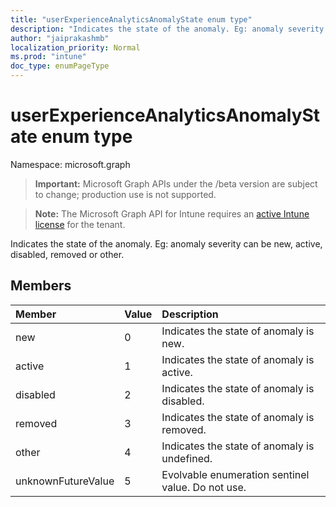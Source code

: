 ```yaml
---
title: "userExperienceAnalyticsAnomalyState enum type"
description: "Indicates the state of the anomaly. Eg: anomaly severity can be new, active, disabled, removed or other."
author: "jaiprakashmb"
localization_priority: Normal
ms.prod: "intune"
doc_type: enumPageType
---
```


# userExperienceAnalyticsAnomalyState enum type

Namespace: microsoft.graph

> **Important:** Microsoft Graph APIs under the /beta version are subject to change; production use is not supported.

> **Note:** The Microsoft Graph API for Intune requires an [active Intune license](https://go.microsoft.com/fwlink/?linkid=839381) for the tenant.

Indicates the state of the anomaly. Eg: anomaly severity can be new, active, disabled, removed or other.

## Members
|Member|Value|Description|
|:---|:---|:---|
|new|0|Indicates the state of anomaly is new.|
|active|1|Indicates the state of anomaly is active.|
|disabled|2|Indicates the state of anomaly is disabled.|
|removed|3|Indicates the state of anomaly is removed.|
|other|4|Indicates the state of anomaly is undefined.|
|unknownFutureValue|5|Evolvable enumeration sentinel value. Do not use.|
